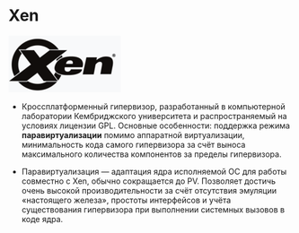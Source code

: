 #  Xen
![Xen](lec4_58_ris_1.png)
* Кроссплатформенный гипервизор, разработанный в компьютерной лаборатории Кембриджского университета и распространяемый на условиях лицензии GPL. Основные особенности: поддержка режима **паравиртуализации** помимо аппаратной виртуализации, минимальность кода самого гипервизора за счёт выноса максимального количества компонентов за пределы гипервизора.

* Паравиртуализация — адаптация ядра исполняемой ОС для работы совместно с Xen, обычно сокращается до PV. Позволяет достичь очень высокой производительности за счёт отсутствия эмуляции «настоящего железа», простоты интерфейсов и учёта существования гипервизора при выполнении системных вызовов в коде ядра.

<!-- _footer: Кроссплатформенный гипервизор [Электронный ресурс]. URL: https://ru.wikipedia.org/wiki/Xen (дата обращения :14.04.2020)-->